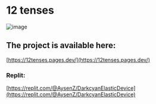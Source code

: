# 12 tenses


![image](https://drive.google.com/uc?export=view&id=1O1BPn6-3ZAuSl1KkwoyZDZ0VqRfXdbni)


## The project is available here:
[https://12tenses.pages.dev/](https://12tenses.pages.dev/)

### Replit:
[https://replit.com/@AysenZ/DarkcyanElasticDevice](https://replit.com/@AysenZ/DarkcyanElasticDevice)
